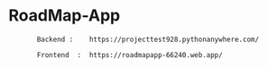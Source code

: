 # RoadMap-App
           Backend :    https://projecttest928.pythonanywhere.com/

           Frontend  :  https://roadmapapp-66240.web.app/

